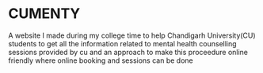 # CUMENTY
A website I made during my college time to help Chandigarh University(CU) students to get all the information related to mental health counselling sessions provided by cu and an approach to make this proceedure online friendly where online booking and sessions can be done

